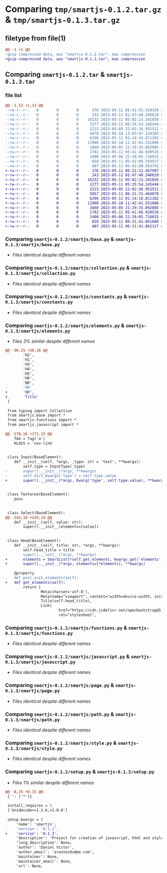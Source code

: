 # Comparing `tmp/smartjs-0.1.2.tar.gz` & `tmp/smartjs-0.1.3.tar.gz`

## filetype from file(1)

```diff
@@ -1 +1 @@
-gzip compressed data, was "smartjs-0.1.2.tar", max compression
+gzip compressed data, was "smartjs-0.1.3.tar", max compression
```

## Comparing `smartjs-0.1.2.tar` & `smartjs-0.1.3.tar`

### file list

```diff
@@ -1,13 +1,13 @@
--rw-r--r--   0        0        0      376 2023-05-11 05:41:55.559326 smartjs-0.1.2/pyproject.toml
--rw-r--r--   0        0        0      243 2023-05-11 01:47:48.346629 smartjs-0.1.2/smartjs/__init__.py
--rw-r--r--   0        0        0    16232 2023-05-11 05:02:23.341856 smartjs-0.1.2/smartjs/base.py
--rw-r--r--   0        0        0     1277 2023-05-11 05:35:54.145444 smartjs-0.1.2/smartjs/collection.py
--rw-r--r--   0        0        0     2223 2023-05-05 22:02:36.952511 smartjs-0.1.2/smartjs/constants.py
--rw-r--r--   0        0        0     4970 2023-05-10 13:03:07.134383 smartjs-0.1.2/smartjs/elements.py
--rw-r--r--   0        0        0     6296 2023-05-11 01:14:16.811102 smartjs-0.1.2/smartjs/functions.py
--rw-r--r--   0        0        0    11908 2023-05-10 11:42:41.551886 smartjs-0.1.2/smartjs/javascript.py
--rw-r--r--   0        0        0     1660 2023-05-05 21:29:35.092805 smartjs-0.1.2/smartjs/page.py
--rw-r--r--   0        0        0     1782 2023-05-11 05:41:46.920516 smartjs-0.1.2/smartjs/path.py
--rw-r--r--   0        0        0     1400 2023-05-06 22:39:05.716015 smartjs-0.1.2/smartjs/style.py
--rw-r--r--   0        0        0      658 2023-05-11 05:42:09.593527 smartjs-0.1.2/setup.py
--rw-r--r--   0        0        0      407 2023-05-11 05:42:09.593741 smartjs-0.1.2/PKG-INFO
+-rw-r--r--   0        0        0      376 2023-05-11 06:31:31.467987 smartjs-0.1.3/pyproject.toml
+-rw-r--r--   0        0        0      243 2023-05-11 01:47:48.346629 smartjs-0.1.3/smartjs/__init__.py
+-rw-r--r--   0        0        0    16232 2023-05-11 05:02:23.341856 smartjs-0.1.3/smartjs/base.py
+-rw-r--r--   0        0        0     1277 2023-05-11 05:35:54.145444 smartjs-0.1.3/smartjs/collection.py
+-rw-r--r--   0        0        0     2223 2023-05-05 22:02:36.952511 smartjs-0.1.3/smartjs/constants.py
+-rw-r--r--   0        0        0     5057 2023-05-11 06:31:31.464870 smartjs-0.1.3/smartjs/elements.py
+-rw-r--r--   0        0        0     6296 2023-05-11 01:14:16.811102 smartjs-0.1.3/smartjs/functions.py
+-rw-r--r--   0        0        0    11908 2023-05-10 11:42:41.551886 smartjs-0.1.3/smartjs/javascript.py
+-rw-r--r--   0        0        0     1660 2023-05-05 21:29:35.092805 smartjs-0.1.3/smartjs/page.py
+-rw-r--r--   0        0        0     1782 2023-05-11 05:41:46.920516 smartjs-0.1.3/smartjs/path.py
+-rw-r--r--   0        0        0     1400 2023-05-06 22:39:05.716015 smartjs-0.1.3/smartjs/style.py
+-rw-r--r--   0        0        0      658 2023-05-11 06:31:41.861688 smartjs-0.1.3/setup.py
+-rw-r--r--   0        0        0      407 2023-05-11 06:31:41.862117 smartjs-0.1.3/PKG-INFO
```

### Comparing `smartjs-0.1.2/smartjs/base.py` & `smartjs-0.1.3/smartjs/base.py`

 * *Files identical despite different names*

### Comparing `smartjs-0.1.2/smartjs/collection.py` & `smartjs-0.1.3/smartjs/collection.py`

 * *Files identical despite different names*

### Comparing `smartjs-0.1.2/smartjs/constants.py` & `smartjs-0.1.3/smartjs/constants.py`

 * *Files identical despite different names*

### Comparing `smartjs-0.1.2/smartjs/elements.py` & `smartjs-0.1.3/smartjs/elements.py`

 * *Files 3% similar despite different names*

```diff
@@ -36,15 +36,16 @@
 		'H2',
 		'H1',
 		'H3',
 		'H4',
 		'H5',
 		'H6',
 		'BR',
-		'HR'
+		'HR',
+		'Title'
 ]
 
 from typing import Collection
 from smartjs.base import *
 from smartjs.functions import *
 from smartjs.javascript import *
 
@@ -170,16 +171,15 @@
 	TAG = Tag('a')
 	KLASS = 'nav-link'
 	
 
 class Input(BaseElement):
 	def __init__(self, *args, _type: str = 'text', **kwargs):
 		self.type = InputType(_type)
-		super().__init__(*args, **kwargs)
-		self.dict_kwargs['type'] = self.type.value
+		super().__init__(*args, Kwarg('type', self.type.value), **kwargs)
 		
 		
 class Textarea(BaseElement):
 	pass
 
 
 class Select(BaseElement):
@@ -243,18 +243,19 @@
 	def __init__(self, value: str):
 		super().__init__(elements=[value])
 
 
 class Head(BaseElement):
 	def __init__(self, title: str, *args, **kwargs):
 		self.head_title = title
-		super().__init__(*args, **kwargs)
+		elements = SmartList(*self.get_elements, kwargs.get('elements', None))
+		super().__init__(*args, elements=[*elements], **kwargs)
 	
 	@property
-	def post_init_elements(self):
+	def get_elements(self):
 		return [
 				Meta(charset='utf-8'),
 				Meta(name="viewport", content="width=device-width, initial-scale=1"),
 				Title(self.head_title),
 				Link(
 						href="https://cdn.jsdelivr.net/npm/bootstrap@5.2.3/dist/css/bootstrap.min.css",
 						rel="stylesheet",
```

### Comparing `smartjs-0.1.2/smartjs/functions.py` & `smartjs-0.1.3/smartjs/functions.py`

 * *Files identical despite different names*

### Comparing `smartjs-0.1.2/smartjs/javascript.py` & `smartjs-0.1.3/smartjs/javascript.py`

 * *Files identical despite different names*

### Comparing `smartjs-0.1.2/smartjs/page.py` & `smartjs-0.1.3/smartjs/page.py`

 * *Files identical despite different names*

### Comparing `smartjs-0.1.2/smartjs/path.py` & `smartjs-0.1.3/smartjs/path.py`

 * *Files identical despite different names*

### Comparing `smartjs-0.1.2/smartjs/style.py` & `smartjs-0.1.3/smartjs/style.py`

 * *Files identical despite different names*

### Comparing `smartjs-0.1.2/setup.py` & `smartjs-0.1.3/setup.py`

 * *Files 1% similar despite different names*

```diff
@@ -8,15 +8,15 @@
 {'': ['*']}
 
 install_requires = \
 ['Unidecode>=1.3.6,<2.0.0']
 
 setup_kwargs = {
     'name': 'smartjs',
-    'version': '0.1.2',
+    'version': '0.1.3',
     'description': 'Project for creation of javascript, html and style elements for web pages.',
     'long_description': None,
     'author': 'Daniel Victor',
     'author_email': 'arantesdv@me.com',
     'maintainer': None,
     'maintainer_email': None,
     'url': None,
```

